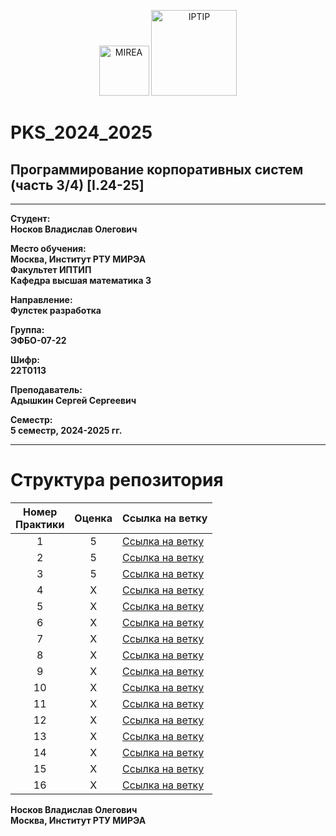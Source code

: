 
<p align="center">
  <img src="https://www.mirea.ru/upload/medialibrary/c1a/MIREA_Gerb_Colour.jpg" alt="MIREA" width="80"/>
  <img src="https://www.mirea.ru/upload/medialibrary/26c/FTI_colour.jpg" alt="IPTIP" width="137"/> 
</p>

# PKS_2024_2025
## Программирование корпоративных систем (часть 3/4) [I.24-25]

---

**Студент:**  
**Носков Владислав Олегович**  

**Место обучения:**  
**Москва, Институт РТУ МИРЭА**  
**Факультет ИПТИП**  
**Кафедра высшая математика 3**  

**Направление:**  
**Фулстек разработка**  

**Группа:**  
**ЭФБО-07-22**  

**Шифр:**  
**22Т0113**  

**Преподаватель:**  
**Адышкин Сергей Сергеевич**  

**Семестр:**  
**5 семестр, 2024-2025 гг.**

---
# Структура репозитория
| Номер<br>Практики | Оценка | Ссылка на ветку |
|:---:|:---:|---|
| 1 | 5 | [Ссылка на ветку](https://github.com/vladnoskoff/PKS24-25/tree/PC1) |
| 2 | 5 | [Ссылка на ветку](https://github.com/vladnoskoff/PKS24-25/tree/PC2) |
| 3 | 5 | [Ссылка на ветку](https://github.com/vladnoskoff/PKS24-25/tree/PC3) |
| 4 | X | [Ссылка на ветку](https://github.com/vladnoskoff/PKS24-25/tree/PC4) |
| 5 | X | [Ссылка на ветку](https://github.com/vladnoskoff/PKS24-25/tree/PC5) |
| 6 | X | [Ссылка на ветку](https://github.com/vladnoskoff/PKS24-25/tree/PC6) |
| 7 | X | [Ссылка на ветку](https://github.com/vladnoskoff/PKS24-25/tree/PC7) |
| 8 | X | [Ссылка на ветку](https://github.com/vladnoskoff/PKS24-25/tree/PC8) |
| 9 | X | [Ссылка на ветку](https://github.com/vladnoskoff/PKS24-25/tree/PC9) |
| 10 | X | [Ссылка на ветку](https://github.com/vladnoskoff/PKS24-25/tree/PC10) |
| 11 | X | [Ссылка на ветку](https://github.com/vladnoskoff/PKS24-25/tree/PC11) |
| 12 | X | [Ссылка на ветку](https://github.com/vladnoskoff/PKS24-25/tree/PC12) |
| 13 | X | [Ссылка на ветку](https://github.com/vladnoskoff/PKS24-25/tree/PC13) |
| 14 | X | [Ссылка на ветку](https://github.com/vladnoskoff/PKS24-25/tree/PC14) |
| 15 | X | [Ссылка на ветку](https://github.com/vladnoskoff/PKS24-25/tree/PC15) |
| 16 | X | [Ссылка на ветку](https://github.com/vladnoskoff/PKS24-25/tree/PC16) |

  
**Носков Владислав Олегович**  
**Москва, Институт РТУ МИРЭА** 

